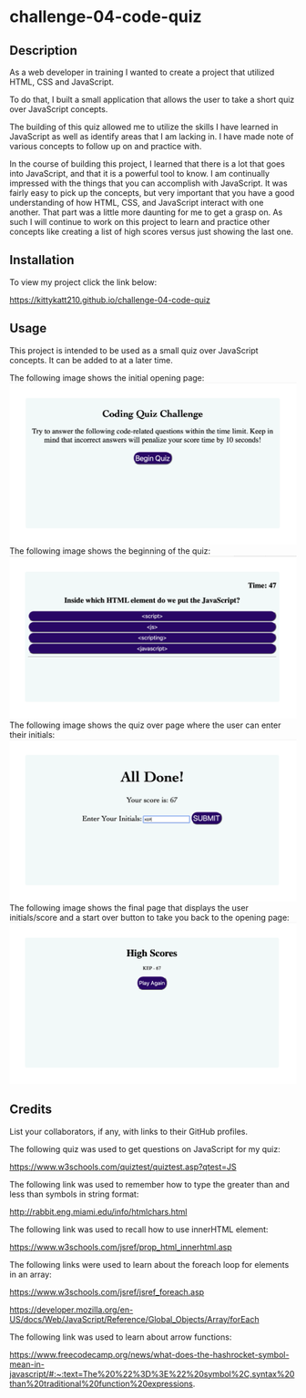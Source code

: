 # challenge-04-code-quiz

## Description

As a web developer in training I wanted to create a project that utilized HTML, CSS and JavaScript.

To do that, I built a small application that allows the user to take a short quiz over JavaScript concepts.

The building of this quiz allowed me to utilize the skills I have learned in JavaScript as well as identify areas that I am lacking in. I have made note of various concepts to follow up on and practice with.

In the course of building this project, I learned that there is a lot that goes into JavaScript, and that it is a powerful tool to know. I am continually impressed with the things that you can accomplish with JavaScript. It was fairly easy to pick up the concepts, but very important that you have a good understanding of how HTML, CSS, and JavaScript interact with one another. That part was a little more daunting for me to get a grasp on. As such I will continue to work on this project to learn and practice other concepts like creating a list of high scores versus just showing the last one.

## Installation

To view my project click the link below:

https://kittykatt210.github.io/challenge-04-code-quiz

## Usage

This project is intended to be used as a small quiz over JavaScript concepts. It can be added to at a later time.

The following image shows the initial opening page:
![Opening Page](/assets/images/welcome.png)
The following image shows the beginning of the quiz:
![Questions Page](/assets/images/questions.png)
The following image shows the quiz over page where the user can enter their initials:
![Quiz Over](/assets/images/done_initials.png)
The following image shows the final page that displays the user initials/score and a start over button to take you back to the opening page:
![Final Page](/assets/images/final_page.png)

## Credits

List your collaborators, if any, with links to their GitHub profiles.


The following quiz was used to get questions on JavaScript for my quiz:

https://www.w3schools.com/quiztest/quiztest.asp?qtest=JS

The following link was used to remember how to type the greater than and less than symbols in string format:

http://rabbit.eng.miami.edu/info/htmlchars.html

The following link was used to recall how to use innerHTML element:

https://www.w3schools.com/jsref/prop_html_innerhtml.asp

The following links were used to learn about the foreach loop for elements in an array:

https://www.w3schools.com/jsref/jsref_foreach.asp

https://developer.mozilla.org/en-US/docs/Web/JavaScript/Reference/Global_Objects/Array/forEach

The following link was used to learn about arrow functions:

https://www.freecodecamp.org/news/what-does-the-hashrocket-symbol-mean-in-javascript/#:~:text=The%20%22%3D%3E%22%20symbol%2C,syntax%20than%20traditional%20function%20expressions.



